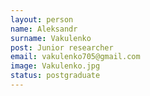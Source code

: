 ```yaml
---
layout: person
name: Aleksandr
surname: Vakulenko
post: Junior researcher
email: vakulenko705@gmail.com
image: Vakulenko.jpg
status: postgraduate
---
```


